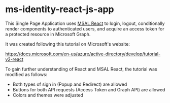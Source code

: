 # ms-identity-react-js-app

This Single Page Application uses [MSAL React](https://www.npmjs.com/package/@azure/msal-react) to login, logout, conditionally render components to authenticated users, and acquire an access token for a protected resource in Microsoft Graph.

It was created following this tutorial on Microsoft's website:

https://docs.microsoft.com/en-us/azure/active-directory/develop/tutorial-v2-react

To gain further understanding of React and MSAL React, the tutorial was modified as follows:

- Both types of sign in (Popup and Redirect) are allowed
- Buttons for both API requests (Access Token and Graph API) are allowed
- Colors and themes were adjusted
